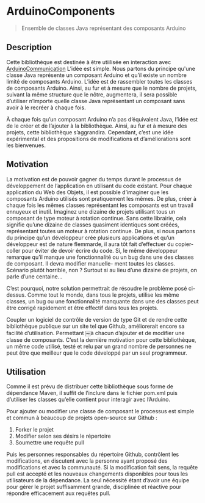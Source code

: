 # ArduinoComponents
> Ensemble de classes Java représentant des composants Arduino

## Description
Cette bibliothèque est destinée à être utiilisée en interaction avec [ArduinoCommunication](https://github.com/facenord-sud/ArduinoCommunication)
L’idée est simple. Nous partons du principe qu'une classe Java représente un composant Arduino et qu’il existe un nombre limité de composants Arduino. L’idée est de rassembler toutes les classes de composants Arduino. Ainsi, au fur et à mesure que le nombre de projets, suivant la même structure que le nôtre, augmentera, il sera possible d’utiliser n’importe quelle classe Java représentant un composant sans avoir à le recréer à chaque fois.

À chaque fois qu’un composant Arduino n’a pas d’équivalent Java, l’idée est de le créer et de l’ajouter à la bibliothèque. Ainsi, au fur et à mesure des projets, cette bibliothèque s’aggrandira. Cependant, c’est une idée expérimental et des propositions de modifications et d’améliorations sont les bienvenues.

## Motivation
La motivation est de pouvoir gagner du temps durant le processus de développement de l’application en utilisant du code existant. Pour chaque application du Web des Objets, il est possible d’imaginer que les composants Arduino utilisés sont pratiquement les mêmes. De plus, créer à chaque fois les mêmes classes représentant les composants est un travail ennuyeux et inutil. Imaginez une dizaine de projets utilisant tous un composant de type moteur à rotation continue. Sans cette librairie, cela signifie qu’une dizaine de classes quasiment identiques sont créées, représentant toutes un moteur à rotation continue. De plus, si nous partons du principe qu’un développeur crée plusieurs applications et qu’un développeur est de nature flemmarde, il aura tôt fait d’effectuer du copier-coller pour éviter de devoir écrire du code. Si, le même développeur remarque qu’il manque une fonctionnalité ou un bug dans une des classes de composant. Il devra modifier manuelle- ment toutes les classes. Scénario plutôt horrible, non ? Surtout si au lieu d’une dizaine de projets, on parle d’une centaine...

C’est pourquoi, notre solution permettrait de résoudre le problème posé ci-dessus. Comme tout le monde, dans tous le projets, utilise les même classes, un bug ou une fonctionnalité manquante dans une des classes peut être corrigé rapidement et être effectif dans tous les projets.

Coupler un logiciel de contrôle de version de type Git et de rendre cette bibliothèque publique sur un site tel que Github, améliorerait encore sa facilité d’utilisation. Permettant ￼à chacun d’ajouter et de modifier une classe de composants. C’est la dernière motivation pour cette bibliothèque, un même code utilisé, testé et relu par un grand nombre de personnes ne peut être que meilleur que le code développé par un seul programmeur.


## Utilisation

Comme il est prévu de distribuer cette bibliothèque sous forme de dépendance Maven, il suffit de l’inclure dans le fichier pom.xml puis d’utiliser les classes qu’elle contient pour interagir avec l’Arduino.

Pour ajouter ou modifier une classe de composant le processus est simple et commun à beaucoup de projets open-source sur Github :

1. Forker le projet
2. Modifier selon ses désirs le répertoire
3. Soumettre une requête pull

Puis les personnes responsables du répertoire Github, contrôlent les modifications, en discutent avec la personne ayant proposé des modifications et avec la communauté. Si la modification fait sens, la requête pull est accepté et les nouveaux changements disponibles pour tous les utilisateurs de la dépendance. La seul nécessité étant d’avoir une équipe pour gérer le projet suffisamment grande, disciplinée et réactive pour répondre efficacement aux requêtes pull.
